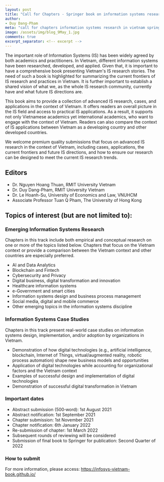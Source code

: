 ```yaml
---
layout: post
title: "Call for Chapters - Springer book on information systems research in Vietnam"
author:
- Duy Dang-Pham
meta: "call for chapters information systems research in vietnam springer book"
image: /assets/img/blog_9May_1.jpg
comments: true
excerpt_separator: <!-- excerpt -->
---
```

The important role of Information Systems (IS) has been widely agreed by both academics and practitioners. In Vietnam, different information systems have been researched, developed, and applied. Given that, it is important to have a comprehensive book presenting Vietnam's IS research stories.<!-- excerpt --> The need of such a book is highlighted for summarizing the current frontiers of IS research and practices in Vietnam. It is further important to establish a shared vision of what we, as the whole IS research community, currently have and what future IS directions are.

This book aims to provide a collection of advanced IS research, cases, and applications in the context of Vietnam. It offers readers an overall picture in the IS field and access to practical IS applications. As a result, it supports not only Vietnamese academics yet international academics, who want to engage with the context of Vietnam. Readers can also compare the context of IS applications between Vietnam as a developing country and other developed countries. 

We welcome premium quality submissions that focus on advanced IS research in the context of Vietnam, including cases, applications, the current frontiers and future IS directions, and how to ensure our research can be designed to meet the current IS research trends. 

## Editors 
- Dr. Nguyen Hoang Thuan, RMIT University Vietnam 
- Dr. Duy Dang-Pham, RMIT University Vietnam 
- Dr. Le Hoanh-Su, University of Economics and Law, VNUHCM 
- Associate Professor Tuan Q Pham, The University of Hong Kong 

## Topics of interest (but are not limited to): 

### Emerging Information Systems Research 

Chapters in this track include both empirical and conceptual research on one or more of the topics listed below. Chapters that focus on the Vietnam context or provide a comparison between the Vietnam context and other countries are especially preferred. 
- AI and Data Analytics 
- Blockchain and Fintech 
- Cybersecurity and Privacy 
- Digital business, digital transformation and innovation 
- Healthcare information systems 
- e-Government and smart cities 
- Information systems design and business process management  
- Social media, digital and mobile commerce 
- Other emerging topics in the information systems discipline 

### Information Systems Case Studies 

Chapters in this track present real-world case studies on information systems design, implementation, and/or adoption by organizations in Vietnam. 

- Demonstration of how digital technologies (e.g., artificial intelligence, blockchain, Internet of Things, virtual/augmented reality, robotic process automation) shape new business models and opportunities 
- Application of digital technologies while accounting for organizational factors and the Vietnam context 
- Examples of successful design and implementation of digital technologies 
- Demonstration of successful digital transformation in Vietnam 

### Important dates 

- Abstract submission (500‐word): 1st August 2021 
- Abstract notification: 1st September 2021 
- Chapter submission: 1st November 2021 
- Chapter notification: 6th January 2022 
- Re-submission of chapter: 1st March 2022 
- Subsequent rounds of reviewing will be considered 
- Submission of final book to Springer for publication: Second Quarter of 2022 

### How to submit  
For more information, please access: <a href="https://infosys-vietnam-book.github.io/" target="\_blank">https://infosys-vietnam-book.github.io/</a>
